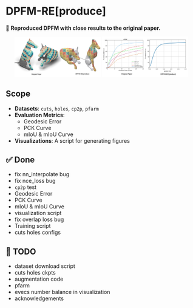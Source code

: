 # DPFM-RE[produce]  
📌 **Reproduced DPFM with close results to the original paper.**  

<p align="center">
  <img src="assets/teaser_texture.jpg" width="45%" style="display: inline-block;" />
  <img src="assets/teaser_pck.jpg" width="45%" style="display: inline-block;" />
</p>

## Scope  
- **Datasets**: `cuts`, `holes`, `cp2p`, `pfarm`  
- **Evaluation Metrics**:  
  - Geodesic Error  
  - PCK Curve  
  - mIoU & mIoU Curve  
- **Visualizations**: A script for generating figures  

## ✅ Done  
- fix nn_interpolate bug
- fix nce_loss bug
- `cp2p` test  
- Geodesic Error  
- PCK Curve  
- mIoU & mIoU Curve  
- visualization script  
- fix overlap loss bug
- Training script
- cuts holes configs

## 🔨 TODO  
- dataset download script
- cuts holes ckpts
- augmentation code
- pfarm
- evecs number balance in visualization
- acknowledgements
